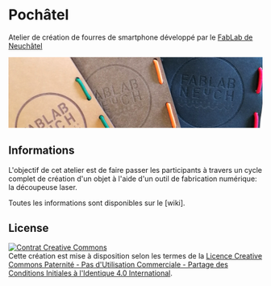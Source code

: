 # Pochâtel
Atelier de création de fourres de smartphone développé par le <a href="https://www.fablab-neuch.ch">FabLab de Neuchâtel</a>

![illustration](/images/pochatel-1.jpg)

## Informations
L'objectif de cet atelier est de faire passer les participants à travers un cycle complet de création d'un objet à l'aide d'un outil de fabrication numérique: la découpeuse laser.

Toutes les informations sont disponibles sur le [wiki].


## License
<a rel="license" href="http://creativecommons.org/licenses/by-nc-sa/4.0/"><img alt="Contrat Creative Commons" style="border-width:0" src="https://i.creativecommons.org/l/by-nc-sa/4.0/88x31.png" /></a><br />Cette création est mise à disposition selon les termes de la <a rel="license" href="http://creativecommons.org/licenses/by-nc-sa/4.0/">Licence Creative Commons Paternité - Pas d&#39;Utilisation Commerciale - Partage des Conditions Initiales à l&#39;Identique 4.0 International</a>.
